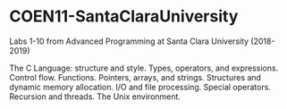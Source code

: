# COEN11-SantaClaraUniversity
Labs 1-10 from Advanced Programming at Santa Clara University (2018-2019)

The C Language: structure and style. Types, operators, and expressions. Control flow. Functions. Pointers, arrays, and strings. Structures and dynamic memory allocation. I/O and file processing. Special operators. Recursion and threads. The Unix environment.
